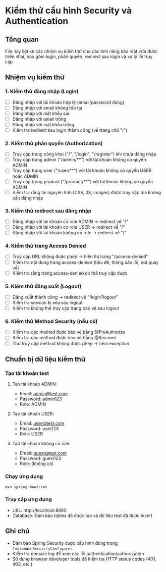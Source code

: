 # Kiểm thử cấu hình Security và Authentication

## Tổng quan
File này liệt kê các nhiệm vụ kiểm thử cho các tính năng bảo mật vừa được triển khai, bao gồm login, phân quyền, redirect sau login và xử lý lỗi truy cập.

## Nhiệm vụ kiểm thử

### 1. Kiểm thử đăng nhập (Login)
- [ ] Đăng nhập với tài khoản hợp lệ (email/password đúng)
- [ ] Đăng nhập với email không tồn tại
- [ ] Đăng nhập với mật khẩu sai
- [ ] Đăng nhập với email trống
- [ ] Đăng nhập với mật khẩu trống
- [ ] Kiểm tra redirect sau login thành công (về trang chủ "/")

### 2. Kiểm thử phân quyền (Authorization)
- [ ] Truy cập trang công khai ("/", "/login", "/register") khi chưa đăng nhập
- [ ] Truy cập trang admin ("/admin/**") với tài khoản không có quyền ADMIN
- [ ] Truy cập trang user ("/user/**") với tài khoản không có quyền USER hoặc ADMIN
- [ ] Truy cập trang product ("/product/**") với tài khoản không có quyền ADMIN
- [ ] Kiểm tra rằng tài nguyên tĩnh (CSS, JS, images) được truy cập mà không cần đăng nhập

### 3. Kiểm thử redirect sau đăng nhập
- [ ] Đăng nhập với tài khoản có role ADMIN → redirect về "/"
- [ ] Đăng nhập với tài khoản có role USER → redirect về "/"
- [ ] Đăng nhập với tài khoản không có role → redirect về "/"

### 4. Kiểm thử trang Access Denied
- [ ] Truy cập URL không được phép → hiển thị trang "/access-denied"
- [ ] Kiểm tra nội dung trang access-denied (tiêu đề, thông báo lỗi, nút quay về)
- [ ] Kiểm tra rằng trang access-denied có thể truy cập được

### 5. Kiểm thử đăng xuất (Logout)
- [ ] Đăng xuất thành công → redirect về "/login?logout"
- [ ] Kiểm tra session bị xóa sau logout
- [ ] Kiểm tra không thể truy cập trang bảo vệ sau logout

### 6. Kiểm thử Method Security (nếu có)
- [ ] Kiểm tra các method được bảo vệ bằng @PreAuthorize
- [ ] Kiểm tra các method được bảo vệ bằng @Secured
- [ ] Thử truy cập method không được phép → ném exception

## Chuẩn bị dữ liệu kiểm thử

### Tạo tài khoản test
1. Tạo tài khoản ADMIN:
   - Email: admin@test.com
   - Password: admin123
   - Role: ADMIN

2. Tạo tài khoản USER:
   - Email: user@test.com
   - Password: user123
   - Role: USER

3. Tạo tài khoản không có role:
   - Email: guest@test.com
   - Password: guest123
   - Role: (không có)

### Chạy ứng dụng
```bash
mvn spring-boot:run
```

### Truy cập ứng dụng
- URL: http://localhost:8080
- Database: Đảm bảo tables đã được tạo và dữ liệu test đã được insert

## Ghi chú
- Đảm bảo Spring Security được cấu hình đúng trong `CustomWebSecurityConfigurer`
- Kiểm tra console log để xem các lỗi authentication/authorization
- Sử dụng browser developer tools để kiểm tra HTTP status codes (401, 403, etc.)
